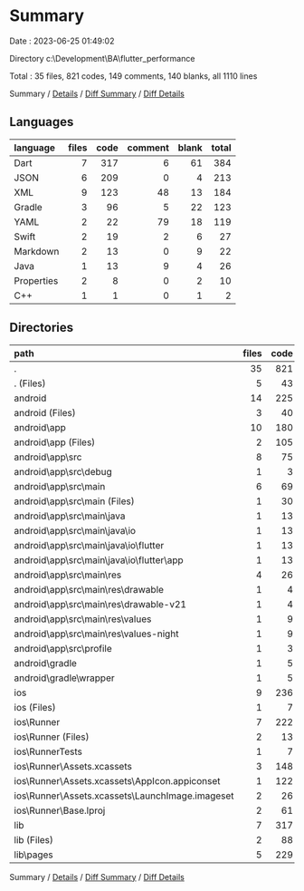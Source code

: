 # Summary

Date : 2023-06-25 01:49:02

Directory c:\\Development\\BA\\flutter_performance

Total : 35 files,  821 codes, 149 comments, 140 blanks, all 1110 lines

Summary / [Details](details.md) / [Diff Summary](diff.md) / [Diff Details](diff-details.md)

## Languages
| language | files | code | comment | blank | total |
| :--- | ---: | ---: | ---: | ---: | ---: |
| Dart | 7 | 317 | 6 | 61 | 384 |
| JSON | 6 | 209 | 0 | 4 | 213 |
| XML | 9 | 123 | 48 | 13 | 184 |
| Gradle | 3 | 96 | 5 | 22 | 123 |
| YAML | 2 | 22 | 79 | 18 | 119 |
| Swift | 2 | 19 | 2 | 6 | 27 |
| Markdown | 2 | 13 | 0 | 9 | 22 |
| Java | 1 | 13 | 9 | 4 | 26 |
| Properties | 2 | 8 | 0 | 2 | 10 |
| C++ | 1 | 1 | 0 | 1 | 2 |

## Directories
| path | files | code | comment | blank | total |
| :--- | ---: | ---: | ---: | ---: | ---: |
| . | 35 | 821 | 149 | 140 | 1,110 |
| . (Files) | 5 | 43 | 79 | 27 | 149 |
| android | 14 | 225 | 60 | 39 | 324 |
| android (Files) | 3 | 40 | 0 | 10 | 50 |
| android\\app | 10 | 180 | 60 | 28 | 268 |
| android\\app (Files) | 2 | 105 | 5 | 13 | 123 |
| android\\app\\src | 8 | 75 | 55 | 15 | 145 |
| android\\app\\src\\debug | 1 | 3 | 4 | 1 | 8 |
| android\\app\\src\\main | 6 | 69 | 47 | 13 | 129 |
| android\\app\\src\\main (Files) | 1 | 30 | 6 | 3 | 39 |
| android\\app\\src\\main\\java | 1 | 13 | 9 | 4 | 26 |
| android\\app\\src\\main\\java\\io | 1 | 13 | 9 | 4 | 26 |
| android\\app\\src\\main\\java\\io\\flutter | 1 | 13 | 9 | 4 | 26 |
| android\\app\\src\\main\\java\\io\\flutter\\app | 1 | 13 | 9 | 4 | 26 |
| android\\app\\src\\main\\res | 4 | 26 | 32 | 6 | 64 |
| android\\app\\src\\main\\res\\drawable | 1 | 4 | 7 | 2 | 13 |
| android\\app\\src\\main\\res\\drawable-v21 | 1 | 4 | 7 | 2 | 13 |
| android\\app\\src\\main\\res\\values | 1 | 9 | 9 | 1 | 19 |
| android\\app\\src\\main\\res\\values-night | 1 | 9 | 9 | 1 | 19 |
| android\\app\\src\\profile | 1 | 3 | 4 | 1 | 8 |
| android\\gradle | 1 | 5 | 0 | 1 | 6 |
| android\\gradle\\wrapper | 1 | 5 | 0 | 1 | 6 |
| ios | 9 | 236 | 4 | 13 | 253 |
| ios (Files) | 1 | 7 | 0 | 0 | 7 |
| ios\\Runner | 7 | 222 | 2 | 9 | 233 |
| ios\\Runner (Files) | 2 | 13 | 0 | 3 | 16 |
| ios\\RunnerTests | 1 | 7 | 2 | 4 | 13 |
| ios\\Runner\\Assets.xcassets | 3 | 148 | 0 | 4 | 152 |
| ios\\Runner\\Assets.xcassets\\AppIcon.appiconset | 1 | 122 | 0 | 1 | 123 |
| ios\\Runner\\Assets.xcassets\\LaunchImage.imageset | 2 | 26 | 0 | 3 | 29 |
| ios\\Runner\\Base.lproj | 2 | 61 | 2 | 2 | 65 |
| lib | 7 | 317 | 6 | 61 | 384 |
| lib (Files) | 2 | 88 | 2 | 32 | 122 |
| lib\\pages | 5 | 229 | 4 | 29 | 262 |

Summary / [Details](details.md) / [Diff Summary](diff.md) / [Diff Details](diff-details.md)